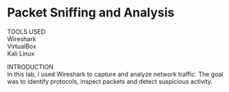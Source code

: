 # Packet Sniffing and Analysis

TOOLS USED\
Wireshark\
VirtualBox\
Kali Linux

INTRODUCTION\
In this lab, I used Wireshark to capture and analyze network traffic. The goal was to identify protocols, inspect packets and detect suspicious activity.
